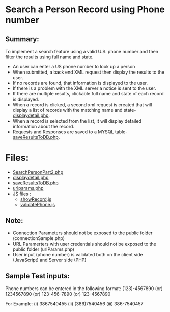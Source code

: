 # Search a Person Record using Phone number #
## Summary: ##
To implement a search feature using a valid U.S. phone number and then filter the results using full name and state.

* An user can enter a US phone number to look up a person
* When submitted, a back end XML request then display the results to the user. 
* If no records are found, that information is displayed to the user.
* If there is a problem with the XML server a notice is sent to the user. 
* If there are multiple results, clickable full name and state of each record is displayed. 
* When a record is clicked, a second xml request is created that will display a list of records with the matching name and state-[displaydetail.php](https://github.com/sarulse/SampleCode/blob/master/SearchPersonByPhoneNumber/displayDetail.php).
* When a record is selected from the list, it will display detailed information about the record.
* Requests and Responses are saved to a MYSQL table-[saveResultsToDB.php](https://github.com/sarulse/SampleCode/blob/master/SearchPersonRecords/saveResultsToDB.php).

# Files: #

* [SearchPersonPart2.php](https://github.com/sarulse/SampleCode/blob/master/SearchPersonByPhoneNumber/SearchPersonPart2.php)
* [displaydetail.php](https://github.com/sarulse/SampleCode/blob/master/SearchPersonByPhoneNumber/displayDetail.php)
* [saveResultsToDB.php](https://github.com/sarulse/SampleCode/blob/master/SearchPersonByPhoneNumber/saveResultsToDB.php)
* [urlparams.php](https://github.com/sarulse/SampleCode/blob/master/SearchPersonByPhoneNumber/urlparams.php)
* JS files : 
  * [showRecord.js](https://github.com/sarulse/SampleCode/blob/master/SearchPersonByPhoneNumber/js/showRecord.js)
  * [validatePhone.js](https://github.com/sarulse/SampleCode/blob/master/SearchPersonByPhoneNumber/js/svalidatePhone.js)


Note:
----
* Connection Parameters should not be exposed to the public folder (connectionSample.php)
* URL Paramerters with user credentials should not be exposed to the public folder (urlParams.php)
* User input (phone number) is validated both on the client side (JavaScript) and Server side (PHP)


Sample Test inputs:
-----------------
Phone numbers can be entered in the following format:
(123)-4567890 (or) 1234567890 (or) 123-456-7890 (or) 123-4567890

 For Example: 
 (i) 3867540455
(ii) (386)7540456
(iii) 386-7540457


